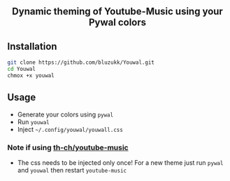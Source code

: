 <h2 align="center">Dynamic theming of Youtube-Music using your Pywal colors</h2>


## Installation
```bash
git clone https://github.com/bluzukk/Youwal.git
cd Youwal
chmox +x youwal
```

## Usage
* Generate your colors using `pywal`
* Run `youwal` 
* Inject `~/.config/youwal/youwall.css`

### Note if using [th-ch/youtube-music](th-ch/youtube-music)
* The css needs to be injected only once! For a new theme just run `pywal` and `youwal` then restart `youtube-music`
